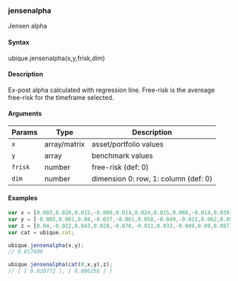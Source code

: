 ### jensenalpha

Jensen alpha


#### Syntax

ubique.jensenalpha(x,y,frisk,dim)


#### Description

Ex-post alpha calculated with regression line. Free-risk is the avereage free-risk for the timeframe selected.  



#### Arguments

|Params|Type|Description
|---------|----|-----------
|`x` | array/matrix | asset/portfolio values
|`y` | array | benchmark values
|`frisk` | number |  free-risk (def: 0)
|`dim` | number | dimension 0: row, 1: column (def: 0)


#### Examples

```js
var x = [0.003,0.026,0.015,-0.009,0.014,0.024,0.015,0.066,-0.014,0.039];
var y = [-0.005,0.081,0.04,-0.037,-0.061,0.058,-0.049,-0.021,0.062,0.058];
var z = [0.04,-0.022,0.043,0.028,-0.078,-0.011,0.033,-0.049,0.09,0.087];
var cat = ubique.cat;

ubique.jensenalpha(x,y);
// 0.017609

ubique.jensenalpha(cat(0,x,y),z);
// [ [ 0.020772 ], [ 0.006256 ] ]
```

